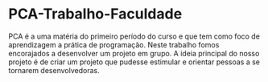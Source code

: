 # PCA-Trabalho-Faculdade
PCA é a uma matéria do primeiro período do curso e que tem como foco de aprendizagem a prática de programação.
Neste trabalho fomos encorajados a desenvolver um projeto em grupo.
A ideia principal do nosso projeto é de criar um projeto que pudesse estimular e orientar pessoas a se tornarem desenvolvedoras.
